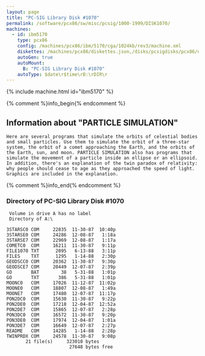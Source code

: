 ```yaml
---
layout: page
title: "PC-SIG Library Disk #1070"
permalink: /software/pcx86/sw/misc/pcsig/1000-1999/DISK1070/
machines:
  - id: ibm5170
    type: pcx86
    config: /machines/pcx86/ibm/5170/cga/1024kb/rev3/machine.xml
    diskettes: /machines/pcx86/diskettes.json,/disks/pcsigdisks/pcx86/diskettes.json
    autoGen: true
    autoMount:
      B: "PC-SIG Library Disk #1070"
    autoType: $date\r$time\rB:\rDIR\r
---
```


{% include machine.html id="ibm5170" %}

{% comment %}info_begin{% endcomment %}

## Information about "PARTICLE SIMULATION"

    Here are several programs that simulate the orbits of celestial bodies
    and small particles. Use them to simulate the orbit of a three-star
    system, the orbit of a comet approaching the Earth, and the orbits of
    the Earth, sun, and moon. PARTICLE SIMULATION also has programs that
    simulate the movement of a particle inside an ellipse or an ellipsoid.
    In addition, there's an explanation of the twin paradox of relativity:
    why people should cease to age as they approached the speed of light.
    Graphics are included in the explanation.
{% comment %}info_end{% endcomment %}


### Directory of PC-SIG Library Disk #1070

     Volume in drive A has no label
     Directory of A:\

    3STARSC0 COM     22835  11-30-87  10:40p
    3STARSE0 COM     24286  12-08-87   1:18a
    3STARSE7 COM     22969  12-08-87   1:17a
    COMETC0  COM     16211  11-30-87   9:11p
    FILE1070 TXT      2095   6-13-88   3:11p
    FILES    TXT      1295   1-14-88   2:30p
    GEODSCC0 COM     20362  11-30-87   9:30p
    GEODSCE7 COM     20449  12-07-87   2:39p
    GO       BAT        38   5-31-88   1:01p
    GO       TXT       386   5-31-88   1:01p
    MOONC0   COM     17026  11-12-87  11:02p
    MOONE0   COM     18807  12-08-87   1:49a
    MOONE7   COM     17480  12-07-87  11:17p
    PON2DC0  COM     15630  11-30-87   9:22p
    PON2DE0  COM     17218  12-04-87  12:52a
    PON2DE7  COM     15865  12-07-87   2:28p
    PON3DC0  COM     16572  11-30-87   9:20p
    PON3DE0  COM     17974  12-04-87   1:01a
    PON3DE7  COM     16649  12-07-87   2:27p
    README   COM     14285   1-14-88   2:28p
    TWINPRDX COM     24578  11-30-87   9:08p
           21 file(s)     323010 bytes
                           27648 bytes free
